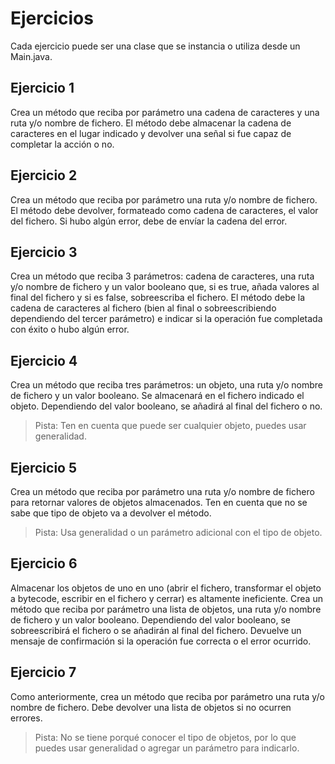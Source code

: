 # Ejercicios
Cada ejercicio puede ser una clase que se instancia o utiliza desde un Main.java.

## Ejercicio 1
Crea un método que reciba por parámetro una cadena de caracteres y
una ruta y/o nombre de fichero. El método debe almacenar la cadena de
caracteres en el lugar indicado y devolver una señal si fue capaz de
completar la acción o no.

## Ejercicio 2
Crea un método que reciba por parámetro una ruta y/o nombre de fichero.
El método debe devolver, formateado como cadena de caracteres, el valor
del fichero. Si hubo algún error, debe de envíar la cadena del error.

## Ejercicio 3
Crea un método que reciba 3 parámetros: cadena de caracteres, una ruta
y/o nombre de fichero y un valor booleano que, si es true, añada valores al
final del fichero y si es false, sobreescriba el fichero. El método debe la
cadena de caracteres al fichero (bien al final o sobreescribiendo dependiendo del tercer parámetro) e indicar si la operación fue
completada con éxito o hubo algún error.

## Ejercicio 4
Crea un método que reciba tres parámetros: un objeto, una ruta y/o nombre
de fichero y un valor booleano.
Se almacenará en el fichero indicado el objeto. Dependiendo del valor
booleano, se añadirá al final del fichero o no.
> Pista: Ten en cuenta que puede ser cualquier objeto, puedes usar
generalidad.

## Ejercicio 5
Crea un método que reciba por parámetro una ruta y/o nombre de fichero
para retornar valores de objetos almacenados. Ten en cuenta que no se
sabe que tipo de objeto va a devolver el método.
> Pista: Usa generalidad o un parámetro adicional con el tipo de objeto.

## Ejercicio 6
Almacenar los objetos de uno en uno (abrir el fichero, transformar el objeto a
bytecode, escribir en el fichero y cerrar) es altamente ineficiente. Crea un
método que reciba por parámetro una lista de objetos, una ruta y/o nombre
de fichero y un valor booleano. Dependiendo del valor booleano, se sobreescribirá el fichero o se añadirán al final del fichero. Devuelve un
mensaje de confirmación si la operación fue correcta o el error ocurrido.

## Ejercicio 7
Como anteriormente, crea un método que reciba por parámetro una ruta
y/o nombre de fichero. Debe devolver una lista de objetos si no ocurren
errores.
> Pista: No se tiene porqué conocer el tipo de objetos, por lo que puedes usar
generalidad o agregar un parámetro para indicarlo.